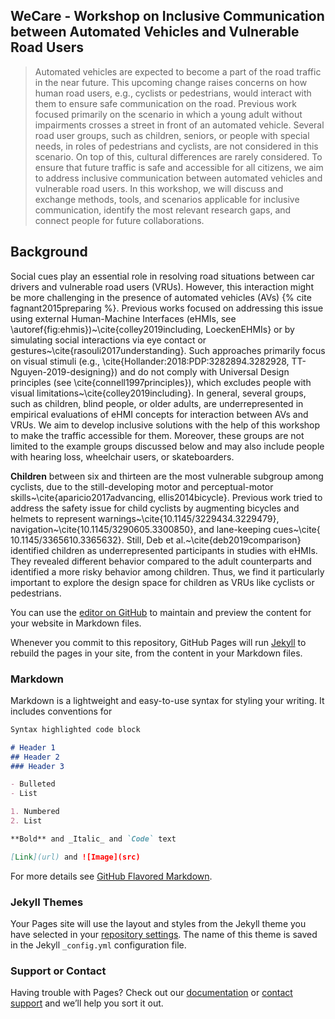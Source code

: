 ## WeCare - Workshop on Inclusive Communication between Automated Vehicles and Vulnerable Road Users

> Automated vehicles are expected to become a part of the road traffic in the near future. This upcoming change raises concerns on how human road users, e.g., cyclists or pedestrians, would interact with them to ensure safe communication on the road. Previous work focused primarily on the scenario in which a young adult without impairments crosses a street in front of an automated vehicle. Several road user groups, such as children, seniors, or people with special needs, in roles of pedestrians and cyclists, are not considered in this scenario. On top of this, cultural differences are rarely considered. To ensure that future traffic is safe and accessible for all citizens, we aim to address inclusive communication between automated vehicles and vulnerable road users. In this workshop, we will discuss and exchange methods, tools, and scenarios applicable for inclusive communication, identify the most relevant research gaps, and connect people for future collaborations.  

## Background
Social cues play an essential role in resolving road situations between car drivers and vulnerable road users (VRUs).
However, this interaction might be more challenging in the presence of automated vehicles (AVs) {% cite fagnant2015preparing %}. Previous works focused on addressing this issue using external Human-Machine Interfaces (eHMIs, see \autoref{fig:ehmis})~\cite{colley2019including, LoeckenEHMIs} or by simulating social interactions via eye contact or gestures~\cite{rasouli2017understanding}.
Such approaches primarily focus on visual stimuli (e.g., \cite{Hollander:2018:PDP:3282894.3282928, TT-Nguyen-2019-designing}) and do not comply with Universal Design principles (see \cite{connell1997principles}), which excludes people with visual limitations~\cite{colley2019including}. 
In general, several groups, such as children, blind people, or older adults, are underrepresented in empirical evaluations of eHMI concepts for interaction between AVs and VRUs. 
We aim to develop inclusive solutions with the help of this workshop to make the traffic accessible for them. 
Moreover, these groups are not limited to the example groups discussed below and may also include people with hearing loss, wheelchair users, or skateboarders. 


**Children** between six and thirteen are the most vulnerable subgroup among cyclists, due to the still-developing motor and perceptual-motor skills~\cite{aparicio2017advancing, ellis2014bicycle}.
Previous work tried to address the safety issue for child cyclists by augmenting bicycles and helmets to represent warnings~\cite{10.1145/3229434.3229479}, navigation~\cite{10.1145/3290605.3300850}, and lane-keeping cues~\cite{ 10.1145/3365610.3365632}.
Still, Deb et al.~\cite{deb2019comparison} identified children as underrepresented participants in studies with eHMIs. 
They revealed different behavior compared to the adult counterparts and identified a more risky behavior among children.
Thus, we find it particularly important to explore the design space for children as VRUs like cyclists or pedestrians.




You can use the [editor on GitHub](https://github.com/ALoecken/wecare_workshop/edit/master/index.md) to maintain and preview the content for your website in Markdown files.

Whenever you commit to this repository, GitHub Pages will run [Jekyll](https://jekyllrb.com/) to rebuild the pages in your site, from the content in your Markdown files.

### Markdown

Markdown is a lightweight and easy-to-use syntax for styling your writing. It includes conventions for

```markdown
Syntax highlighted code block

# Header 1
## Header 2
### Header 3

- Bulleted
- List

1. Numbered
2. List

**Bold** and _Italic_ and `Code` text

[Link](url) and ![Image](src)
```

For more details see [GitHub Flavored Markdown](https://guides.github.com/features/mastering-markdown/).

### Jekyll Themes

Your Pages site will use the layout and styles from the Jekyll theme you have selected in your [repository settings](https://github.com/ALoecken/wecare_workshop/settings). The name of this theme is saved in the Jekyll `_config.yml` configuration file.

### Support or Contact

Having trouble with Pages? Check out our [documentation](https://help.github.com/categories/github-pages-basics/) or [contact support](https://github.com/contact) and we’ll help you sort it out.
